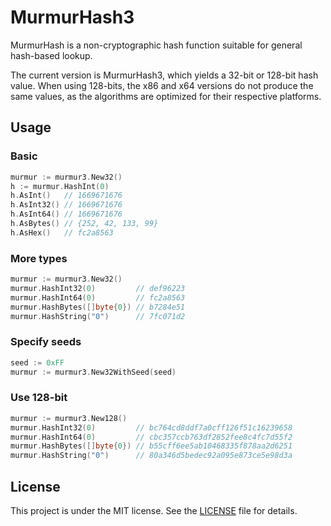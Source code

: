# MurmurHash3

MurmurHash is a non-cryptographic hash function suitable for general hash-based lookup.

The current version is MurmurHash3, which yields a 32-bit or 128-bit hash value. When using 128-bits, the x86 and x64 versions do not produce the same values, as the algorithms are optimized for their respective platforms.

## Usage

### Basic

```go
murmur := murmur3.New32()
h := murmur.HashInt(0)
h.AsInt()   // 1669671676
h.AsInt32() // 1669671676
h.AsInt64() // 1669671676
h.AsBytes() // {252, 42, 133, 99}
h.AsHex()   // fc2a8563
```

### More types

```go
murmur := murmur3.New32()
murmur.HashInt32(0)         // def96223
murmur.HashInt64(0)         // fc2a8563
murmur.HashBytes([]byte{0}) // b7284e51
murmur.HashString("0")      // 7fc071d2
```

### Specify seeds

```go
seed := 0xFF
murmur := murmur3.New32WithSeed(seed)
```

### Use 128-bit

```go
murmur := murmur3.New128()
murmur.HashInt32(0)         // bc764cd8ddf7a0cff126f51c16239658
murmur.HashInt64(0)         // cbc357ccb763df2852fee8c4fc7d55f2
murmur.HashBytes([]byte{0}) // b55cff6ee5ab10468335f878aa2d6251
murmur.HashString("0")      // 80a346d5bedec92a095e873ce5e98d3a
```

## License

This project is under the MIT license. See the [LICENSE](LICENSE) file for details.

